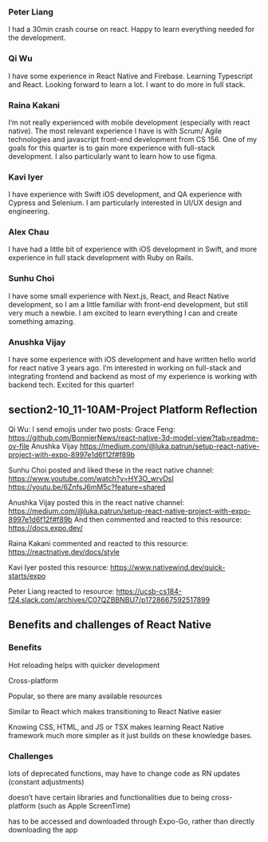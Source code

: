 ### Peter Liang
I had a 30min crash course on react.  Happy to learn everything needed for the development.


### Qi Wu
I have some experience in React Native and Firebase. Learning Typescript and React. Looking  forward to learn a lot. I want to do more in full stack. 


### Raina Kakani
I’m not really experienced with mobile development (especially with react native). The most relevant experience I have is with Scrum/ Agile technologies and javascript front-end development from CS 156. One of my goals for this quarter is to gain more experience with full-stack development. I also particularly want to learn how to use figma. 


### Kavi Iyer
I have experience with Swift iOS development, and QA experience with Cypress and Selenium. I am particularly interested in UI/UX design and engineering. 


### Alex Chau
I have had a little bit of experience with iOS development in Swift, and more experience in full stack development with Ruby on Rails.


### Sunhu Choi
I have some small experience with Next.js, React, and React Native development, so I am a little familiar with front-end development, but still very much a newbie. I am excited to learn everything I can and create something amazing. 

### Anushka Vijay
I have some experience with iOS development and have written hello world for react native 3 years ago. I’m interested in working on full-stack and integrating frontend and backend as most of my experience is working with backend tech. Excited for this quarter!

## section2-10_11-10AM-Project Platform Reflection
Qi Wu: I send emojis under two posts: 
Grace Feng: 
https://github.com/BonnierNews/react-native-3d-model-view?tab=readme-ov-file
Anushka Vijay
https://medium.com/@luka.patrun/setup-react-native-project-with-expo-8997e1d6f12f#f89b

Sunhu Choi posted and liked these in the react native channel:
https://www.youtube.com/watch?v=HY3O_wrvDsI
https://youtu.be/6ZnfsJ6mM5c?feature=shared

Anushka Vijay posted this in the react native channel: https://medium.com/@luka.patrun/setup-react-native-project-with-expo-8997e1d6f12f#f89b
And then commented and reacted to this resource: https://docs.expo.dev/

Raina Kakani commented and reacted to this resource: https://reactnative.dev/docs/style

Kavi Iyer posted this resource: https://www.nativewind.dev/quick-starts/expo 

Peter Liang reacted to resource: https://ucsb-cs184-f24.slack.com/archives/C07QZBBNBU7/p1728667592517899


## Benefits and challenges of React Native
### Benefits
Hot reloading helps with quicker development

Cross-platform

Popular, so there are many available resources

Similar to React which makes transitioning to React Native easier

Knowing CSS, HTML, and JS or TSX makes learning React Native framework much more simpler as it just builds on these knowledge bases.

### Challenges
lots of deprecated functions, may have to change code as RN updates (constant adjustments)

doesn’t have certain libraries and functionalities due to being cross-platform (such as Apple ScreenTime)

has to be accessed and downloaded through Expo-Go, rather than directly downloading the app


